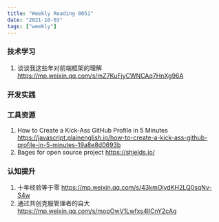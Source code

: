 ```yaml
---
title: "Weekly Reading 0051"
date: "2021-10-03"
tags: ["weekly"]
---
```


### 技术学习
1. 谈谈我这些年对前端框架的理解 https://mp.weixin.qq.com/s/mZ7KuFjyCWNCAq7HnXg96A


### 开发实践


### 工具资源
1. How to Create a Kick-Ass GitHub Profile in 5 Minutes https://javascript.plainenglish.io/how-to-create-a-kick-ass-github-profile-in-5-minutes-19a8e8d0693b
2. Bages for open source project https://shields.io/ 

### 认知提升
1. 十年经验等于零 https://mp.weixin.qq.com/s/43kmOiydKH2LQ0sqNv-S4w
2. 通过共创克服管理者的自大 https://mp.weixin.qq.com/s/mopOwV1Lwfxs4lICnY2cAg